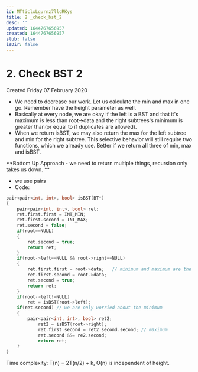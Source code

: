 ```yaml
---
id: MTticlxLgurnz7llcRKys
title: 2 _check_bst_2
desc: ''
updated: 1644767656957
created: 1644767656957
stub: false
isDir: false
---
```

# 2. Check BST 2
Created Friday 07 February 2020


* We need to decrease our work. Let us calculate the min and max in one go. Remember have the height parameter as well.
* Basically at every node, we are okay if the left is a BST and that it's maximum is less than root->data and the right subtrees's minimum is greater than(or equal to if duplicates are allowed).
* When we return isBST, we may also return the max for the left subtree and min for the right subtree. This selective behavior will still require two functions, which we already use. Better if we return all three of min, max and isBST.


**Bottom Up Approach - we need to return multiple things, recursion only takes us down. **

* we use pairs
* Code:

```c++
pair<pair<int, int>, bool> isBST(BT*)
{
	pair<pair<int, int>, bool> ret;
	ret.first.first = INT_MIN;
	ret.first.second = INT_MAX;
	ret.second = false;
	if(root==NULL)
	{
		ret.second = true;
		return ret;
	}
	if(root->left==NULL && root->right==NULL)
	{
		ret.first.first = root->data;	// minimum and maximum are the same
		ret.first.second = root->data;
		ret.second = true;
		return ret;
	}
	if(root->left!=NULL)
		ret = isBST(root->left);
	if(ret.second) // we are only worried about the minimum
	{
		pair<pair<int, int>, bool> ret2;
			ret2 = isBST(root->right);
			ret.first.second = ret2.second.second; // maximum
			ret.second &&= re2.second;
			return ret;
	}
}
```

Time complexity:
T(n) = 2T(n/2) + k, O(n) is independent of height.

